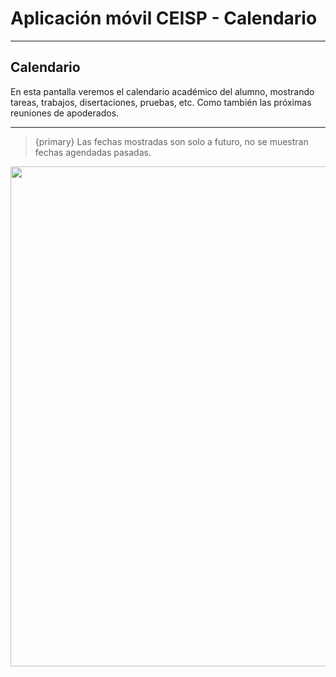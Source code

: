 # Aplicación móvil CEISP - Calendario
---




<a name="section-1"></a>
## Calendario

En esta pantalla veremos el calendario académico del alumno, mostrando tareas, trabajos, disertaciones, pruebas, etc. Como también las próximas reuniones de apoderados.

---

> {primary} Las fechas mostradas son solo a futuro, no se muestran fechas agendadas pasadas.

<img src="{{asset('screenshot/calendario.png')}}" style="height:800px;"></img>  
